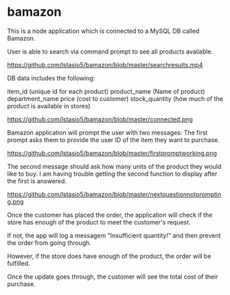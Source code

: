 # bamazon

This is a node application which is connected to a MySQL DB called Bamazon.

User is able to search via command prompt to see all products available.

https://github.com/lstasio5/bamazon/blob/master/searchresults.mp4

DB data includes the following:

item_id (unique id for each product)
product_name (Name of product)
department_name
price (cost to customer)
stock_quantity (how much of the product is available in stores)

https://github.com/lstasio5/bamazon/blob/master/connected.png



Bamazon application will prompt the user with two messages:
The first prompt asks them to provide the user ID of the item they want to purchase.

https://github.com/lstasio5/bamazon/blob/master/firstpromptworking.png


The second message should ask how many units of the product they would like to buy.
I am having trouble getting the second function to display after the first is answered.

https://github.com/lstasio5/bamazon/blob/master/nextquestionnotprompting.png

Once the customer has placed the order, the application will check if the store has enough of the product to meet the customer's request.

If not, the app will log a messagem "Insufficient quantity!" and then prevent the order from going through.

However, if the store does have enough of the product, the order will be fulfilled.

Once the update goes through, the customer will see the total cost of their purchase.




